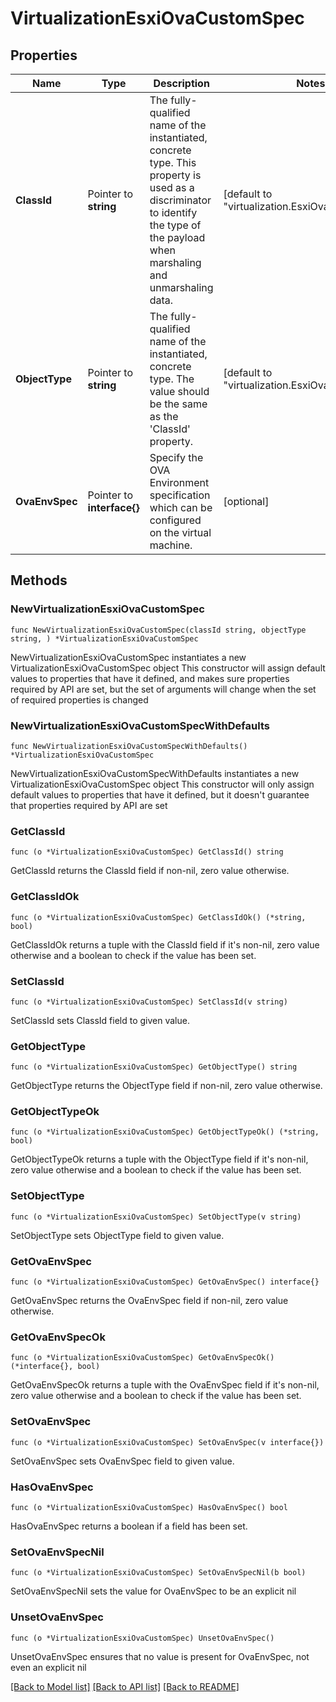 # VirtualizationEsxiOvaCustomSpec

## Properties

Name | Type | Description | Notes
------------ | ------------- | ------------- | -------------
**ClassId** | Pointer to **string** | The fully-qualified name of the instantiated, concrete type. This property is used as a discriminator to identify the type of the payload when marshaling and unmarshaling data. | [default to "virtualization.EsxiOvaCustomSpec"]
**ObjectType** | Pointer to **string** | The fully-qualified name of the instantiated, concrete type. The value should be the same as the &#39;ClassId&#39; property. | [default to "virtualization.EsxiOvaCustomSpec"]
**OvaEnvSpec** | Pointer to **interface{}** | Specify the OVA Environment specification which can be configured on the virtual machine. | [optional] 

## Methods

### NewVirtualizationEsxiOvaCustomSpec

`func NewVirtualizationEsxiOvaCustomSpec(classId string, objectType string, ) *VirtualizationEsxiOvaCustomSpec`

NewVirtualizationEsxiOvaCustomSpec instantiates a new VirtualizationEsxiOvaCustomSpec object
This constructor will assign default values to properties that have it defined,
and makes sure properties required by API are set, but the set of arguments
will change when the set of required properties is changed

### NewVirtualizationEsxiOvaCustomSpecWithDefaults

`func NewVirtualizationEsxiOvaCustomSpecWithDefaults() *VirtualizationEsxiOvaCustomSpec`

NewVirtualizationEsxiOvaCustomSpecWithDefaults instantiates a new VirtualizationEsxiOvaCustomSpec object
This constructor will only assign default values to properties that have it defined,
but it doesn't guarantee that properties required by API are set

### GetClassId

`func (o *VirtualizationEsxiOvaCustomSpec) GetClassId() string`

GetClassId returns the ClassId field if non-nil, zero value otherwise.

### GetClassIdOk

`func (o *VirtualizationEsxiOvaCustomSpec) GetClassIdOk() (*string, bool)`

GetClassIdOk returns a tuple with the ClassId field if it's non-nil, zero value otherwise
and a boolean to check if the value has been set.

### SetClassId

`func (o *VirtualizationEsxiOvaCustomSpec) SetClassId(v string)`

SetClassId sets ClassId field to given value.


### GetObjectType

`func (o *VirtualizationEsxiOvaCustomSpec) GetObjectType() string`

GetObjectType returns the ObjectType field if non-nil, zero value otherwise.

### GetObjectTypeOk

`func (o *VirtualizationEsxiOvaCustomSpec) GetObjectTypeOk() (*string, bool)`

GetObjectTypeOk returns a tuple with the ObjectType field if it's non-nil, zero value otherwise
and a boolean to check if the value has been set.

### SetObjectType

`func (o *VirtualizationEsxiOvaCustomSpec) SetObjectType(v string)`

SetObjectType sets ObjectType field to given value.


### GetOvaEnvSpec

`func (o *VirtualizationEsxiOvaCustomSpec) GetOvaEnvSpec() interface{}`

GetOvaEnvSpec returns the OvaEnvSpec field if non-nil, zero value otherwise.

### GetOvaEnvSpecOk

`func (o *VirtualizationEsxiOvaCustomSpec) GetOvaEnvSpecOk() (*interface{}, bool)`

GetOvaEnvSpecOk returns a tuple with the OvaEnvSpec field if it's non-nil, zero value otherwise
and a boolean to check if the value has been set.

### SetOvaEnvSpec

`func (o *VirtualizationEsxiOvaCustomSpec) SetOvaEnvSpec(v interface{})`

SetOvaEnvSpec sets OvaEnvSpec field to given value.

### HasOvaEnvSpec

`func (o *VirtualizationEsxiOvaCustomSpec) HasOvaEnvSpec() bool`

HasOvaEnvSpec returns a boolean if a field has been set.

### SetOvaEnvSpecNil

`func (o *VirtualizationEsxiOvaCustomSpec) SetOvaEnvSpecNil(b bool)`

 SetOvaEnvSpecNil sets the value for OvaEnvSpec to be an explicit nil

### UnsetOvaEnvSpec
`func (o *VirtualizationEsxiOvaCustomSpec) UnsetOvaEnvSpec()`

UnsetOvaEnvSpec ensures that no value is present for OvaEnvSpec, not even an explicit nil

[[Back to Model list]](../README.md#documentation-for-models) [[Back to API list]](../README.md#documentation-for-api-endpoints) [[Back to README]](../README.md)


